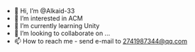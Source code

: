 - 👋 Hi, I’m @Alkaid-33
- 👀 I’m interested in ACM
- 🌱 I’m currently learning Unity
- 💞️ I’m looking to collaborate on ...
- 📫 How to reach me - send e-mail to 2741987344@qq.com

<!---
Alkaid-33/Alkaid-33 is a ✨ special ✨ repository because its `README.md` (this file) appears on your GitHub profile.
You can click the Preview link to take a look at your changes.
--->
